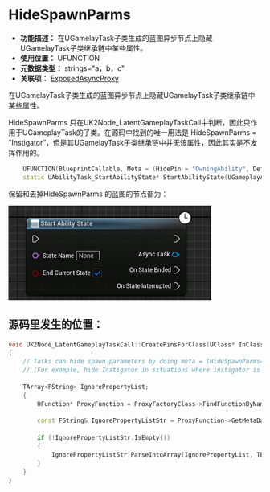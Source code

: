 ﻿# HideSpawnParms

- **功能描述：** 在UGamelayTask子类生成的蓝图异步节点上隐藏UGamelayTask子类继承链中某些属性。
- **使用位置：** UFUNCTION
- **元数据类型：** strings="a，b，c"
- **关联项：** [ExposedAsyncProxy](../../ExposedAsyncProxy/ExposedAsyncProxy.md)

在UGamelayTask子类生成的蓝图异步节点上隐藏UGamelayTask子类继承链中某些属性。

HideSpawnParms 只在UK2Node_LatentGameplayTaskCall中判断，因此只作用于UGameplayTask的子类。在源码中找到的唯一用法是 HideSpawnParms = "Instigator”，但是其UGamelayTask子类继承链中并无该属性，因此其实是不发挥作用的。

```cpp
	UFUNCTION(BlueprintCallable, Meta = (HidePin = "OwningAbility", DefaultToSelf = "OwningAbility", BlueprintInternalUseOnly = "true", HideSpawnParms = "Instigator"), Category = "Ability|Tasks")
	static UAbilityTask_StartAbilityState* StartAbilityState(UGameplayAbility* OwningAbility, FName StateName, bool bEndCurrentState = true);
```

保留和去掉HideSpawnParms 的蓝图的节点都为：

![Untitled](Untitled.png)

## 源码里发生的位置：

```cpp
void UK2Node_LatentGameplayTaskCall::CreatePinsForClass(UClass* InClass)
{
	// Tasks can hide spawn parameters by doing meta = (HideSpawnParms="PropertyA,PropertyB")
	// (For example, hide Instigator in situations where instigator is not relevant to your task)

	TArray<FString> IgnorePropertyList;
	{
		UFunction* ProxyFunction = ProxyFactoryClass->FindFunctionByName(ProxyFactoryFunctionName);
	
		const FString& IgnorePropertyListStr = ProxyFunction->GetMetaData(FName(TEXT("HideSpawnParms")));
	
		if (!IgnorePropertyListStr.IsEmpty())
		{
			IgnorePropertyListStr.ParseIntoArray(IgnorePropertyList, TEXT(","), true);
		}
	}
}
```
